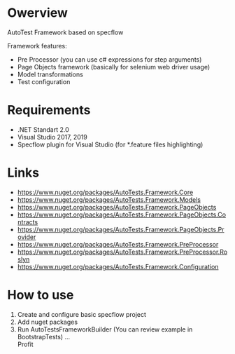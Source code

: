 # Owerview

AutoTest Framework based on specflow

Framework features:
- Pre Processor (you can use c# expressions for step arguments)
- Page Objects framework (basically for selenium web driver usage)
- Model transformations
- Test configuration

# Requirements
- .NET Standart 2.0
- Visual Studio 2017, 2019
- Specflow plugin for Visual Studio (for *.feature files highlighting)

# Links

- https://www.nuget.org/packages/AutoTests.Framework.Core
- https://www.nuget.org/packages/AutoTests.Framework.Models
- https://www.nuget.org/packages/AutoTests.Framework.PageObjects
- https://www.nuget.org/packages/AutoTests.Framework.PageObjects.Contracts
- https://www.nuget.org/packages/AutoTests.Framework.PageObjects.Provider
- https://www.nuget.org/packages/AutoTests.Framework.PreProcessor
- https://www.nuget.org/packages/AutoTests.Framework.PreProcessor.Roslyn
- https://www.nuget.org/packages/AutoTests.Framework.Configuration

# How to use
1) Create and configure basic specflow project
2) Add nuget packages
3) Run AutoTestsFrameworkBuilder (You can review example in BootstrapTests)
...  
Profit
